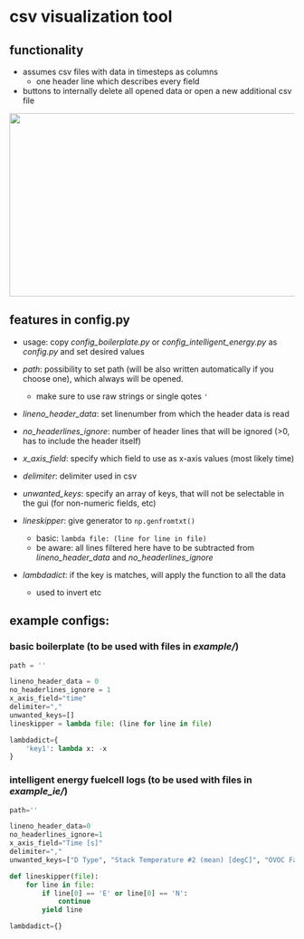 # csv visualization tool
## functionality
* assumes csv files with data in timesteps as columns
    * one header line which describes every field
* buttons to internally delete all opened data or open a new additional csv file

<img src="https://i.ibb.co/nrbvr1H/screenshot-csvviz.png" width="580" height="324" />

## features in config.py
* usage: copy *config_boilerplate.py* or *config_intelligent_energy.py* as *config.py* and set desired values
* *path*: possibility to set path (will be also written automatically if you choose one), which always will be opened.
    * make sure to use raw strings or single qotes `'`
* *lineno_header_data*: set linenumber from which the header data is read
* *no_headerlines_ignore*: number of header lines that will be ignored (>0, has to include the header itself)
* *x_axis_field*: specify which field to use as x-axis values (most likely time)
* *delimiter*: delimiter used in csv
* *unwanted_keys*: specify an array of keys, that will not be selectable in the gui (for non-numeric fields, etc)
* *lineskipper*: give generator to `np.genfromtxt()`
    * basic: `lambda file: (line for line in file)`
    * be aware: all lines filtered here have to be subtracted from *lineno_header_data* and *no_headerlines_ignore*

* *lambdadict*: if the key is matches, will apply the function to all the data
    * used to invert etc

## example configs:
### basic boilerplate (to be used with files in *example/*)
```python
path = ''

lineno_header_data = 0
no_headerlines_ignore = 1
x_axis_field="time"
delimiter=","
unwanted_keys=[]
lineskipper = lambda file: (line for line in file)

lambdadict={
    'key1': lambda x: -x
}
```

### intelligent energy fuelcell logs (to be used with files in *example_ie/*)
```python
path=''

lineno_header_data=0
no_headerlines_ignore=1
x_axis_field="Time [s]"
delimiter=","
unwanted_keys=["D Type", "Stack Temperature #2 (mean) [degC]", "OVOC Fault DI High [-]","DCDC Fault DI High [-]","Fault Code (word1)","Button #1 + #2","Safety Circuit Safety #1 + #2"]

def lineskipper(file):
    for line in file:
        if line[0] == 'E' or line[0] == 'N':
            continue
        yield line

lambdadict={}
```